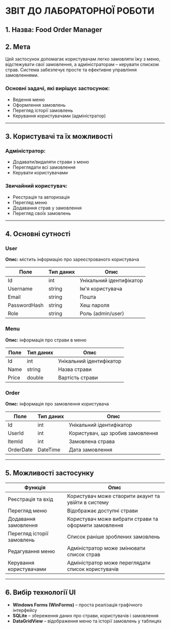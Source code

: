 # ЗВІТ ДО ЛАБОРАТОРНОЇ РОБОТИ

## 1. Назва: Food Order Manager

## 2. Мета
Цей застосунок допомагає користувачам легко замовляти їжу з меню, відстежувати свої замовлення, а адміністраторам – керувати списком страв. Система забезпечує просте та ефективне управління замовленнями.

### Основні задачі, які вирішує застосунок:
- Ведення меню
- Оформлення замовлень
- Перегляд історії замовлень
- Керування користувачами (адміністратор)

---

## 3. Користувачі та їх можливості

### **Адміністратор:**
- Додавати/видаляти страви з меню
- Переглядати всі замовлення
- Керувати користувачами

### **Звичайний користувач:**
- Реєстрація та авторизація
- Перегляд меню
- Додавання страв у замовлення
- Перегляд своїх замовлень

---

## 4. Основні сутності

### **User**
**Опис:** містить інформацію про зареєстрованого користувача

| Поле         | Тип даних  | Опис                     |
|-------------|-----------|-------------------------|
| Id          | int       | Унікальний ідентифікатор |
| Username    | string    | Ім'я користувача        |
| Email       | string    | Пошта                   |
| PasswordHash | string    | Хеш пароля              |
| Role        | string    | Роль (admin/user)       |

### **Menu**
**Опис:** інформація про страви в меню

| Поле  | Тип даних | Опис                      |
|------|----------|--------------------------|
| Id   | int      | Унікальний ідентифікатор  |
| Name | string   | Назва страви              |
| Price| double   | Вартість страви           |

### **Order**
**Опис:** інформація про замовлення користувача

| Поле     | Тип даних  | Опис                             |
|---------|-----------|---------------------------------|
| Id      | int       | Унікальний ідентифікатор        |
| UserId  | int       | Користувач, що зробив замовлення |
| ItemId  | int       | Замовлена страва                 |
| OrderDate | DateTime | Дата замовлення                 |

---

## 5. Можливості застосунку

| Функція                   | Опис                                   |
|---------------------------|----------------------------------------|
| Реєстрація та вхід       | Користувач може створити акаунт та увійти в систему |
| Перегляд меню            | Відображає доступні страви             |
| Додавання замовлення     | Користувач може вибрати страви та оформити замовлення |
| Перегляд історії замовлень | Список раніше зроблених замовлень     |
| Редагування меню         | Адміністратор може змінювати список страв |
| Керування користувачами  | Адміністратор може переглядати список користувачів |

---

## 6. Вибір технології UI
- **Windows Forms (WinForms)** – проста реалізація графічного інтерфейсу
- **SQLite** – збереження даних про страви, користувачів і замовлення
- **DataGridView** – відображення меню та історії замовлень у таблицях


